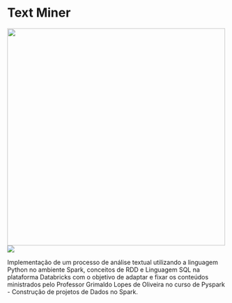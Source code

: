 # Text Miner

<img width = '500' src="https://databricks.com/wp-content/uploads/2021/06/db-pride-logo.svg" style="float: left: margin: 30px"/>        <img src="https://files.training.databricks.com/images/Apache-Spark-Logo_TM_200px.png" style="float: left: margin: 10px"/>

Implementação de um processo de análise textual utilizando a linguagem Python no ambiente Spark, conceitos de RDD e Linguagem SQL na plataforma Databricks com o objetivo de adaptar e fixar os conteúdos ministrados pelo Professor Grimaldo Lopes de Oliveira no curso de Pyspark - Construção de projetos de Dados no Spark.

